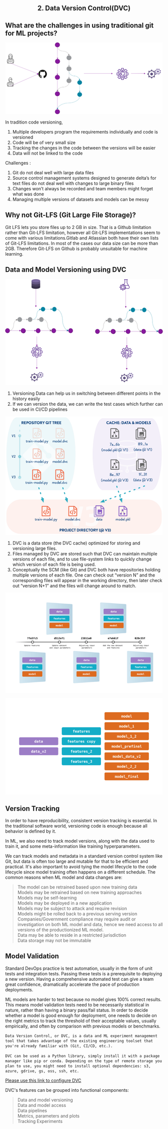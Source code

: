 ## <center>  2. Data Version Control(DVC) 

## What are the challenges in using traditional git for ML projects?

![alt text](images/Git_Image.png "Title")

In tradition code versioning,

1) Multiple developers program the requirements individually and code is versioned
2) Code will be of very small size
3) Tracking the changes in the code between the versions will be easier
4) Data will not be linked to the code


Challenges : 
1) Git do not deal well with large data files
2) Source control management systems designed to generate delta’s for text files do not deal well with changes to large binary files
3) Changes won’t always be recorded and team members might forget what was done
4) Managing multiple versions of datasets and models can be messy

## Why not Git-LFS (Git Large File Storage)?
Git LFS lets you store files up to 2 GB in size. That is a Github limitation rather than Git-LFS limitation, however all Git-LFS implementations seem to come with various limitations.Gitlab and Atlassian both have their own lists of Git-LFS limitations. In most of the cases our data size can be more than 2GB. Therefore Git-LFS on Github is probably unsuitable for machine learning.

## Data and Model Versioning using DVC

![alt text](images/DVC.png "Title")

1) Versioning Data can help us in switching between different points in the history easily      
2) If we can version the data, we can write the test cases which further can be used in CI/CD pipelines

![alt text](images/DVC_Complete.png "Title")

1) DVC is a data store (the DVC cache) optimized for storing and versioning large files.
2) Files managed by DVC are stored such that DVC can maintain multiple versions of each file, and to use file-system links to quickly change which version of each file is being used.
3) Conceptually the SCM (like Git) and DVC both have repositories holding multiple versions of each file. One can check out “version N” and the corresponding files will appear in the working directory, then later check out “version N+1” and the files will change around to match.

![alt text](images/CommitHistory.png "Title")

![alt text](images/DVCCompletePicture.png "Title")

## Version Tracking
In order to have reproducibility, consistent version tracking is essential. In the traditional software world, versioning code is enough because all behavior is defined by it. 

In ML, we also need to track model versions, along with the data used to train it, and some meta-information like training hyperparameters. 

We can track models and metadata in a standard version control system like Git, but data is often too large and mutable for that to be efficient and practical. It's also important to avoid tying the model lifecycle to the code lifecycle since model training often happens on a different schedule. The common reasons when ML model and data changes are:

> The model can be retrained based upon new training data   
> Models may be retrained based on new training approaches   
> Models may be self-learning     
> Models may be deployed in a new application     
> Models may be subject to attack and require revision    
> Models might be rolled back to a previous serving version       
> Companies/Government compliance may require audit or investigation on both ML model and data, hence we need access to all versions of the productionized ML model.      
> Data may be able to reside in a restricted jurisdiction     
> Data storage may not be immutable         

## Model Validation

Standard DevOps practice is test automation, usually in the form of unit tests and integration tests. Passing these tests is a prerequisite to deploying a new version. Having a comprehensive automated test can give a team great confidence, dramatically accelerate the pace of production deployments.

ML models are harder to test because no model gives 100% correct results. This means model validation tests need to be necessarily statistical in nature, rather than having a binary pass/fail status. In order to decide whether a model is good enough for deployment, one needs to decide on the right metrics to track the threshold of their acceptable values, usually empirically, and often by comparison with previous models or benchmarks. 


    Data Version Control, or DVC, is a data and ML experiment management tool that takes advantage of the existing engineering toolset that you're already familiar with (Git, CI/CD, etc.).

    DVC can be used as a Python library, simply install it with a package manager like pip or conda. Depending on the type of remote storage you plan to use, you might need to install optional dependencies: s3, azure, gdrive, gs, oss, ssh, etc.


[Please use this link to configure DVC](https://dvc.org/doc/install)

DVC's features can be grouped into functional components:

> Data and model versioning   
Data and model access       
Data pipelines      
Metrics, parameters and plots       
Tracking Experiments     

